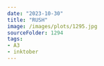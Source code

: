 ```yaml
---
date: "2023-10-30"
title: "RUSH"
image: /images/plots/1295.jpg
sourceFolder: 1294
tags:
- A3
- inktober
---
```

